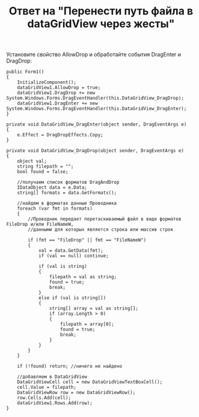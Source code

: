 ﻿---
title: "Ответ на \"Перенести путь файла в dataGridView через жесты\""
se.owner.user_id: 240512
se.owner.display_name: "MSDN.WhiteKnight"
se.owner.link: "https://ru.stackoverflow.com/users/240512/msdn-whiteknight"
se.answer_id: 884755
se.question_id: 884278
se.post_type: answer
se.score: 0
se.is_accepted: True
---
<p>Установите свойство AllowDrop и обработайте события DragEnter и DragDrop:</p>

<pre><code>public Form1()
{
    InitializeComponent();
    dataGridView1.AllowDrop = true;
    dataGridView1.DragDrop += new System.Windows.Forms.DragEventHandler(this.DataGridView_DragDrop);
    dataGridView1.DragEnter += new System.Windows.Forms.DragEventHandler(this.DataGridView_DragEnter);
}

private void DataGridView_DragEnter(object sender, DragEventArgs e)
{
    e.Effect = DragDropEffects.Copy;
}

private void DataGridView_DragDrop(object sender, DragEventArgs e)
{
    object val;
    string filepath = "";
    bool found = false;

    //получаем список форматов DragAndDrop
    IDataObject data = e.Data;
    string[] formats = data.GetFormats();            

    //найдем в форматах данные Проводника
    foreach (var fmt in formats)
    {
        //Проводник передает перетаскиваемый файл в виде форматов FileDrop и/или FileNameW,
        //данными для которых является строка или массив строк

        if (fmt == "FileDrop" || fmt == "FileNameW")
        {
            val = data.GetData(fmt);
            if (val == null) continue;

            if (val is string)
            {
                filepath = val as string;
                found = true;
                break;
            }
            else if (val is string[])
            {
                string[] array = val as string[];
                if (array.Length &gt; 0)
                {
                    filepath = array[0];
                    found = true;
                    break;
                }
            }
        }
    }

    if (!found) return; //ничего не найдено

    //добавляем в DataGridView
    DataGridViewCell cell = new DataGridViewTextBoxCell();
    cell.Value = filepath;
    DataGridViewRow row = new DataGridViewRow();
    row.Cells.Add(cell);
    dataGridView1.Rows.Add(row);
}
</code></pre>
